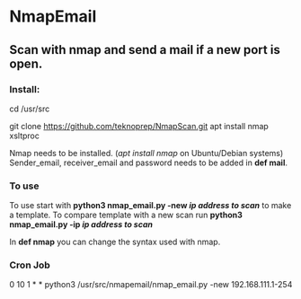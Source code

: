 # NmapEmail

## Scan with nmap and send a mail if a new port is open.

### Install:
cd /usr/src

git clone https://github.com/teknoprep/NmapScan.git
apt install nmap xsltproc


Nmap needs to be installed. (*apt install nmap* on Ubuntu/Debian systems)
Sender_email, receiver_email and password needs to be added in **def mail**.

### To use
To use start with **python3 nmap_email.py -new *ip address to scan*** to make a template.
To compare template with a new scan run **python3 nmap_email.py -ip *ip address to scan***

In **def nmap** you can change the syntax used with nmap.

### Cron Job
0 10 1 * *  python3 /usr/src/nmapemail/nmap_email.py -new 192.168.111.1-254
